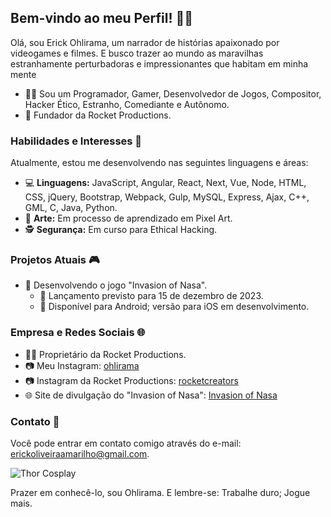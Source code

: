 ## Bem-vindo ao meu Perfil! 🧑‍🚀

Olá, sou Erick Ohlirama, um narrador de histórias apaixonado por videogames e filmes. E busco trazer ao mundo as maravilhas estranhamente perturbadoras e impressionantes que habitam em minha mente

- 👨‍💻 Sou um Programador, Gamer, Desenvolvedor de Jogos, Compositor, Hacker Ético, Estranho, Comediante e Autônomo.
- 🚀 Fundador da Rocket Productions.

### Habilidades e Interesses 🚀

Atualmente, estou me desenvolvendo nas seguintes linguagens e áreas:

- 💻 **Linguagens:** JavaScript, Angular, React, Next, Vue, Node, HTML, CSS, jQuery, Bootstrap, Webpack, Gulp, MySQL, Express, Ajax, C++, GML, C, Java, Python.
- 🎨 **Arte:** Em processo de aprendizado em Pixel Art.
- 🕵️ **Segurança:** Em curso para Ethical Hacking.

### Projetos Atuais 🎮

- 🚀 Desenvolvendo o jogo "Invasion of Nasa".
  - 📅 Lançamento previsto para 15 de dezembro de 2023.
  - 📱 Disponível para Android; versão para iOS em desenvolvimento.

### Empresa e Redes Sociais 🌐

- 👨‍💼 Proprietário da Rocket Productions.
- 📷 Meu Instagram: [ohlirama](https://www.instagram.com/ohlirama)
- 📷 Instagram da Rocket Productions: [rocketcreators](https://www.instagram.com/rocketcreators)
- 🌐 Site de divulgação do "Invasion of Nasa": [Invasion of Nasa](https://ohlirama.github.io/Invasion-of-Nasa/)

### Contato 📧

Você pode entrar em contato comigo através do e-mail: [erickoliveiraamarilho@gmail.com](mailto:erickoliveiraamarilho@gmail.com).

![Thor Cosplay](https://media.tenor.com/KHPGu_miRgMAAAAC/cosplay-thor.gif)

Prazer em conhecê-lo, sou Ohlirama. E lembre-se: Trabalhe duro; Jogue mais.
